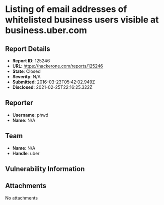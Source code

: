 # Listing of email addresses of whitelisted business users visible at business.uber.com

## Report Details
- **Report ID**: 125246
- **URL**: https://hackerone.com/reports/125246
- **State**: Closed
- **Severity**: N/A
- **Submitted**: 2016-03-23T05:42:02.949Z
- **Disclosed**: 2021-02-25T22:16:25.322Z

## Reporter
- **Username**: phwd
- **Name**: N/A

## Team
- **Name**: N/A
- **Handle**: uber

## Vulnerability Information


## Attachments
No attachments
